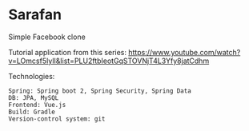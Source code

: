 # Sarafan
Simple Facebook clone

Tutorial application from this series: https://www.youtube.com/watch?v=LOmcsf5IylI&list=PLU2ftbIeotGqSTOVNjT4L3Yfy8jatCdhm

Technologies:

    Spring: Spring boot 2, Spring Security, Spring Data
    DB: JPA, MySQL
    Frontend: Vue.js
    Build: Gradle
    Version-control system: git
